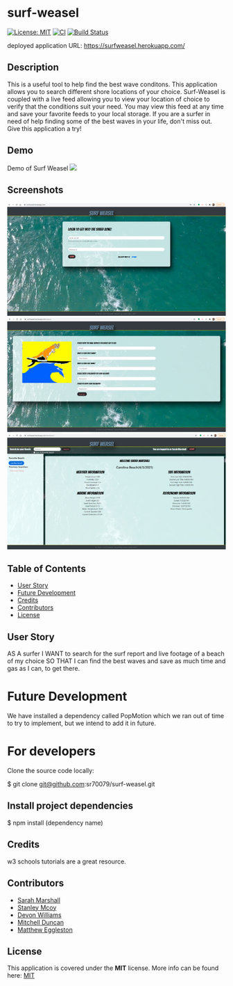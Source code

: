 # surf-weasel
  [![License: MIT](https://img.shields.io/badge/License-MIT-yellow.svg)](https://opensource.org/licenses/MIT) [![CI](https://github.com/sr70079/surf-weasel/actions/workflows/main.yml/badge.svg)](https://github.com/sr70079/surf-weasel/actions/workflows/main.yml) [![Build Status](https://travis-ci.com/sr70079/surf-weasel.svg?branch=main)](https://travis-ci.com/sr70079/surf-weasel)

deployed application URL: https://surfweasel.herokuapp.com/

## Description
This is a useful tool to help find the best wave conditons. This application allows you to search different shore locations of your choice. Surf-Weasel is coupled with a live feed allowing you to view your location of choice to verify that the conditions suit your need. You may view this feed at any time and save your favorite feeds to your local storage. If you are a surfer in need of help finding some of the best waves in your life, don't miss out. Give this application a try!

## Demo

Demo of Surf Weasel
<img src="/public/assets/images/surfweasel.gif">

## Screenshots

![login page](/public/assets/images/login.PNG)
![signup page](/public/assets/images/signup.PNG)
![dashboard](/public/assets/images/dashboard.PNG)

## Table of Contents
* [User Story](#userstory)
* [Future Development](#futuredevelopment)
* [Credits](#credits)
* [Contributors](#contributors)
* [License](#License)

## User Story
AS A surfer
I WANT to search for the surf report and live footage of a beach of my choice 
SO THAT I can find the best waves and save as much time and gas as I can, to get there.

# Future Development
We have installed a dependency called PopMotion which we ran out of time to try to implement, but we intend to add it in future.  

# For developers

Clone the source code locally:

$ git clone git@github.com:sr70079/surf-weasel.git

## Install project dependencies
$ npm install (dependency name)

## Credits
w3 schools tutorials are a great resource.

## Contributors
* [Sarah Marshall](https://github.com/sr70079/surf-weasel)
* [Stanley Mcoy](https://github.com/stanleymcoy)
* [Devon Williams](https://github.com/Dwill629)
* [Mitchell Duncan](https://github.com/mdu830)
* [Matthew Eggleston](https://github.com/Callingrapher)

## License  
This application is covered under the **MIT** license. More info can be found here: [MIT](https://opensource.org/licenses/MIT)
